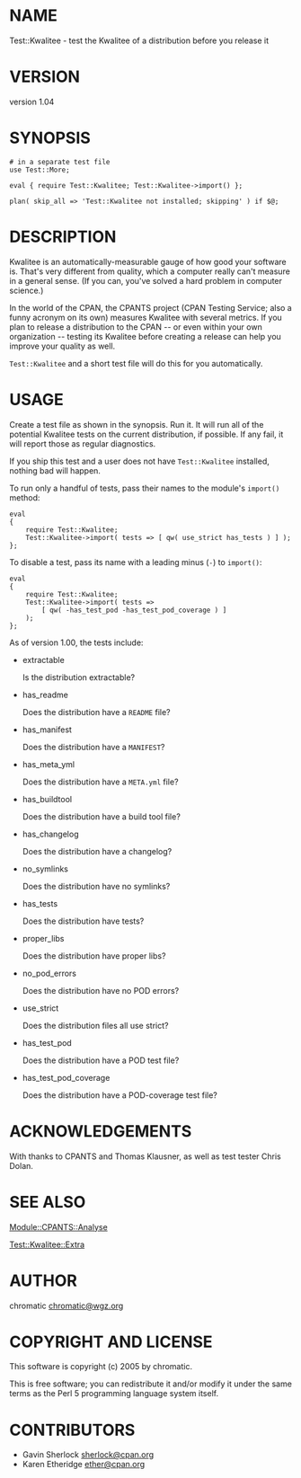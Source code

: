 # NAME

Test::Kwalitee - test the Kwalitee of a distribution before you release it

# VERSION

version 1.04

# SYNOPSIS

    # in a separate test file
    use Test::More;

    eval { require Test::Kwalitee; Test::Kwalitee->import() };

    plan( skip_all => 'Test::Kwalitee not installed; skipping' ) if $@;

# DESCRIPTION

Kwalitee is an automatically-measurable gauge of how good your software is.
That's very different from quality, which a computer really can't measure in a
general sense.  (If you can, you've solved a hard problem in computer science.)

In the world of the CPAN, the CPANTS project (CPAN Testing Service; also a
funny acronym on its own) measures Kwalitee with several metrics.  If you plan
to release a distribution to the CPAN -- or even within your own organization
\-- testing its Kwalitee before creating a release can help you improve your
quality as well.

`Test::Kwalitee` and a short test file will do this for you automatically.

# USAGE

Create a test file as shown in the synopsis.  Run it.  It will run all of the
potential Kwalitee tests on the current distribution, if possible.  If any
fail, it will report those as regular diagnostics.

If you ship this test and a user does not have `Test::Kwalitee` installed,
nothing bad will happen.

To run only a handful of tests, pass their names to the module's `import()`
method:

    eval
    {
        require Test::Kwalitee;
        Test::Kwalitee->import( tests => [ qw( use_strict has_tests ) ] );
    };

To disable a test, pass its name with a leading minus (`-`) to `import()`:

    eval
    {
        require Test::Kwalitee;
        Test::Kwalitee->import( tests =>
            [ qw( -has_test_pod -has_test_pod_coverage ) ]
        );
    };

As of version 1.00, the tests include:

- extractable

    Is the distribution extractable?

- has\_readme

    Does the distribution have a `README` file?

- has\_manifest

    Does the distribution have a `MANIFEST`?

- has\_meta\_yml

    Does the distribution have a `META.yml` file?

- has\_buildtool

    Does the distribution have a build tool file?

- has\_changelog

    Does the distribution have a changelog?

- no\_symlinks

    Does the distribution have no symlinks?

- has\_tests

    Does the distribution have tests?

- proper\_libs

    Does the distribution have proper libs?

- no\_pod\_errors

    Does the distribution have no POD errors?

- use\_strict

    Does the distribution files all use strict?

- has\_test\_pod

    Does the distribution have a POD test file?

- has\_test\_pod\_coverage

    Does the distribution have a POD-coverage test file?

# ACKNOWLEDGEMENTS

With thanks to CPANTS and Thomas Klausner, as well as test tester Chris Dolan.

# SEE ALSO

[Module::CPANTS::Analyse](http://search.cpan.org/perldoc?Module::CPANTS::Analyse)

[Test::Kwalitee::Extra](http://search.cpan.org/perldoc?Test::Kwalitee::Extra)

# AUTHOR

chromatic <chromatic@wgz.org>

# COPYRIGHT AND LICENSE

This software is copyright (c) 2005 by chromatic.

This is free software; you can redistribute it and/or modify it under
the same terms as the Perl 5 programming language system itself.

# CONTRIBUTORS

- Gavin Sherlock <sherlock@cpan.org>
- Karen Etheridge <ether@cpan.org>
